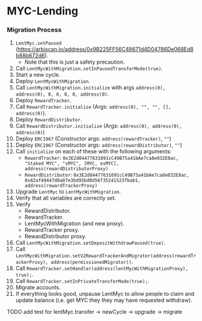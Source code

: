 # MYC-Lending

### Migration Process

1. `LentMyc.setPaused` (https://arbiscan.io/address/0x9B225FF56C48671d4D04786De068Ed8b88b672d6).
    - Note that this is just a safety precaution.
1. Call `LentMycWithMigration.setInPausedTransferMode(true)`.
1. Start a new cycle.
1. Deploy `LentMycWithMigration`.
1. Call `LentMycWithMigration.initialize` with args `address(0), address(0), 0, 0, 0, 0, address(0)`.
1. Deploy `RewardTracker`.
1. Call `RewardTracker.initialize` (Args: `address(0), "", "", [], address(0)`).
1. Deploy `RewardDistributor`.
1. Call `RewardDistributor.initialize` (Args: `address(0), address(0), address(0)`)
1. Deploy `ERC1967` (Constructor args: `address(rewardTracker)`, `""`)
1. Deploy `ERC1967` (Constructor args: `address(rewardDistributor)`, `""`)
1. Call `initialize` on each of these with the following arguments:
    - `RewardTracker`: `0x3E2d84477631691cC49B75a41bAe7ca8e032E8ac, "Staked MYC", "sMYC", [MYC, esMYC], address(rewardDistributorProxy)`
    - `RewardDistributor`: `0x3E2d84477631691cC49B75a41bAe7ca8e032E8ac, 0x82af49447d8a07e3bd95bd0d56f35241523fbab1, address(rewardTrackerProxy)`
1. Upgrade `LentMyc` to `LentMycWithMigration`.
1. Verify that all variables are correctly set.
1. Verify
    - RewardDistributor.
    - RewardTracker.
    - LentMycWithMigration (and new proxy).
    - RewardTracker proxy.
    - RewardDistributor proxy.
1. Call `LentMycWithMigration.setDepositWithdrawPaused(true)`.
1. Call `LentMycWithMigration.setV2RewardTrackerAndMigrator(address(rewardTrackerProxy), address(permissionedMigrator))`.
1. Call `RewardTracker.setHandler(address(lentMycWithMigrationProxy), true);`.
1. Call `RewardTracker.setInPrivateTransferMode(true);`.
1. Migrate accounts.
1. If everything looks good, unpause LentMyc to allow people to claim and update balance (i.e. get MYC they they may have requested withdraw).

TODO add test for lentMyc.transfer -> newCycle -> upgrade -> migrate